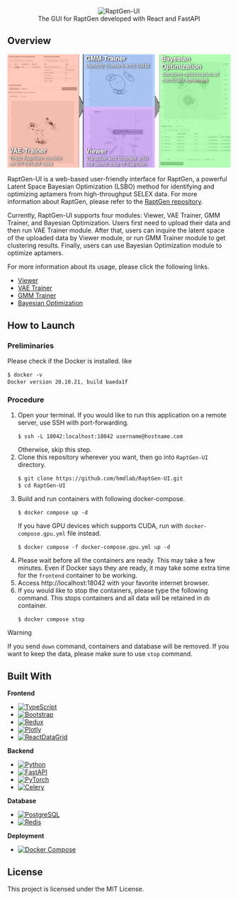 <div align="center">
   <img src="docs/images/logo.png" alt="RaptGen-UI" width="400"><br>
   The GUI for RaptGen developed with React and FastAPI
</div>

## Overview

<p align="center">
   <img src="docs/images/overview.png" alt="Overview of RaptGen-UI pipeline"><br>
</p>

RaptGen-UI is a web-based user-friendly interface for RaptGen, a powerful Latent Space Bayesian Optimization (LSBO) method for identifying and optimizing aptamers from high-throughput SELEX data. For more information about RaptGen, please refer to the [RaptGen repository](https://github.com/hmdlab/RaptGen).

Currently, RaptGen-UI supports four modules: Viewer, VAE Trainer, GMM Trainer, and Bayesian Optimization.
Users first need to upload their data and then run VAE Trainer module. After that, users can inquire the latent space of the uploaded data by Viewer module, or run GMM Trainer module to get clustering results. Finally, users can use Bayesian Optimization module to optimize aptamers.

For more information about its usage, please click the following links.

- [Viewer](docs/Viewer.md)
- [VAE Trainer](docs/VAE_Trainer.md)
- [GMM Trainer](docs/GMM_Trainer.md)
- [Bayesian Optimization](docs/BO.md)

## How to Launch

### Preliminaries

Please check if the Docker is installed. like

```shell
$ docker -v
Docker version 20.10.21, build baeda1f
```

### Procedure

1. Open your terminal. If you would like to run this application on a remote server, use SSH with port-forwarding.
   ```shell
   $ ssh -L 18042:localhost:18042 username@hostname.com
   ```
   Otherwise, skip this step.
2. Clone this repository wherever you want, then go into `RaptGen-UI` directory.
   ```shell
   $ git clone https://github.com/hmdlab/RaptGen-UI.git
   $ cd RaptGen-UI
   ```
3. Build and run containers with following docker-compose.
   ```shell
   $ docker compose up -d
   ```
   If you have GPU devices which supports CUDA, run with `docker-compose.gpu.yml` file instead.
   ```shell
   $ docker compose -f docker-compose.gpu.yml up -d
   ```
4. Please wait before all the containers are ready. This may take a few minutes. Even if Docker says they are ready, it may take some extra time for the `frontend` container to be working.
5. Access http://localhost:18042 with your favorite internet browser.
6. If you would like to stop the containers, please type the following command. This stops containers and all data will be retained in `db` container.
   ```shell
   $ docker compose stop
   ```

> [!WARNING]
> If you send `down` command, containers and database will be removed.
> If you want to keep the data, please make sure to use `stop` command.

## Built With

**Frontend**

- [![TypeScript][TypeScript]][TypeScript-url]
- [![Bootstrap][Bootstrap]][Bootstrap-url]
- [![Redux][Redux]][Redux-url]
- [![Plotly][Plotly]][Plotly-url]
- [![ReactDataGrid][ReactDataGrid]][ReactDataGrid-url]

**Backend**

- [![Python][Python]][Python-url]
- [![FastAPI][FastAPI]][FastAPI-url]
- [![PyTorch][PyTorch]][PyTorch-url]
- [![Celery][Celery]][Celery-url]

**Database**

- [![PostgreSQL][PostgreSQL]][PostgreSQL-url]
- [![Redis][Redis]][Redis-url]

**Deployment**

- [![Docker Compose][Docker Compose]][Docker Compose-url]

## License

This project is licensed under the MIT License.

<!-- Links -->

[TypeScript]: https://img.shields.io/badge/Next.js-000000.svg?logo=next.js&style=flat&logoColor=white
[Bootstrap]: https://img.shields.io/badge/Bootstrap-7952B3.svg?logo=bootstrap&style=flat&logoColor=white
[Redux]: https://img.shields.io/badge/Redux-764ABC.svg?logo=redux&style=flat&logoColor=white
[Plotly]: https://img.shields.io/badge/Plotly.js-3F4F75.svg?logo=plotly&style=flat&logoColor=white
[ReactDataGrid]: https://img.shields.io/badge/ReactDataGrid-42B883.svg?logo=react&style=flat&logoColor=white
[Python]: https://img.shields.io/badge/Python-3776AB.svg?logo=python&style=flat&logoColor=white
[FastAPI]: https://img.shields.io/badge/FastAPI-009688.svg?logo=fastapi&style=flat&logoColor=white
[PyTorch]: https://img.shields.io/badge/PyTorch-EE4C2C.svg?logo=pytorch&style=flat&logoColor=white
[Celery]: https://img.shields.io/badge/Celery-37814A.svg?logo=celery&style=flat&logoColor=white
[PostgreSQL]: https://img.shields.io/badge/PostgreSQL-4169E1.svg?logo=postgresql&style=flat&logoColor=white
[Redis]: https://img.shields.io/badge/Redis-DC382D.svg?logo=redis&style=flat&logoColor=white
[Docker Compose]: https://img.shields.io/badge/Docker%20Compose-2496ED.svg?logo=docker&style=flat&logoColor=white
[TypeScript-url]: https://www.typescriptlang.org/
[Bootstrap-url]: https://getbootstrap.com/
[Redux-url]: https://redux.js.org/
[Plotly-url]: https://plotly.com/javascript/
[ReactDataGrid-url]: https://adazzle.github.io/react-data-grid/
[Python-url]: https://www.python.org/
[FastAPI-url]: https://fastapi.tiangolo.com/
[PyTorch-url]: https://pytorch.org/
[Celery-url]: https://docs.celeryq.dev/en/stable/
[PostgreSQL-url]: https://www.postgresql.org/
[Redis-url]: https://redis.io/
[Docker Compose-url]: https://docs.docker.com/compose/
